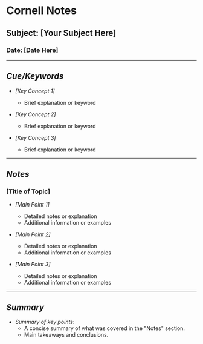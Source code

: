 # Cornell Notes

## Subject: [Your Subject Here]
### Date: [Date Here]

---

## *Cue/Keywords*

- *[Key Concept 1]*
  - Brief explanation or keyword

- *[Key Concept 2]*
  - Brief explanation or keyword

- *[Key Concept 3]*
  - Brief explanation or keyword

---

## *Notes*

### [Title of Topic]

- *[Main Point 1]*
  - Detailed notes or explanation
  - Additional information or examples
  
- *[Main Point 2]*
  - Detailed notes or explanation
  - Additional information or examples
  
- *[Main Point 3]*
  - Detailed notes or explanation
  - Additional information or examples


---

## *Summary*

- *Summary of key points*:
  - A concise summary of what was covered in the "Notes" section.
  - Main takeaways and conclusions.